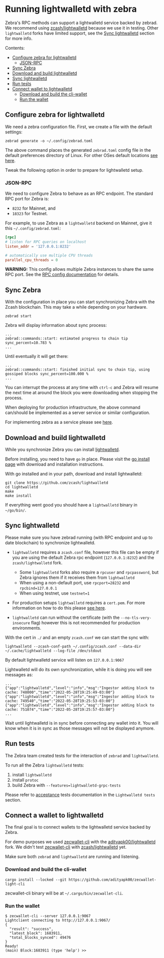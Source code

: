 # Running lightwalletd with zebra

Zebra's RPC methods can support a lightwalletd service backed by zebrad. We
recommend using
[zcash/lightwalletd](https://github.com/zcash/lightwalletd) because we
use it in testing. Other `lightwalletd` forks have limited support, see the
[Sync lightwalletd](#sync-lightwalletd) section for more info.

Contents:

- [Configure zebra for lightwalletd](#configure-zebra-for-lightwalletd)
  - [JSON-RPC](#json-rpc)
- [Sync Zebra](#sync-zebra)
- [Download and build lightwalletd](#download-and-build-lightwalletd)
- [Sync lightwalletd](#sync-lightwalletd)
- [Run tests](#run-tests)
- [Connect wallet to lightwalletd](#connect-wallet-to-lightwalletd)
  - [Download and build the cli-wallet](#download-and-build-the-cli-wallet)
  - [Run the wallet](#run-the-wallet)

## Configure zebra for lightwalletd

[#configure-zebra-for-lightwalletd]: #configure-zebra-for-lightwalletd

We need a zebra configuration file. First, we create a file with the default settings:

```console
zebrad generate -o ~/.config/zebrad.toml
```

The above command places the generated `zebrad.toml` config file in the default preferences directory of Linux. For other OSes default locations [see here](https://docs.rs/dirs/latest/dirs/fn.preference_dir.html).

Tweak the following option in order to prepare for lightwalletd setup.

### JSON-RPC

[#rpc-section]: #json-rpc

We need to configure Zebra to behave as an RPC endpoint. The standard RPC port
for Zebra is:

- `8232` for Mainnet, and
- `18323` for Testnet.

For example, to use Zebra as a `lightwalletd` backend on Mainnet, give it this
`~/.config/zebrad.toml`:

```toml
[rpc]
# listen for RPC queries on localhost
listen_addr = '127.0.0.1:8232'

# automatically use multiple CPU threads
parallel_cpu_threads = 0
```

**WARNING:** This config allows multiple Zebra instances to share the same RPC port.
See the [RPC config documentation](https://doc.zebra.zfnd.org/zebra_rpc/config/struct.Config.html) for details.

## Sync Zebra

[#sync-zebra]: #sync-zebra

With the configuration in place you can start synchronizing Zebra with the Zcash blockchain. This may take a while depending on your hardware.

```console
zebrad start
```

Zebra will display information about sync process:

```console
...
zebrad::commands::start: estimated progress to chain tip sync_percent=10.783 % 
...
```

Until eventually it will get there:

```console
...
zebrad::commands::start: finished initial sync to chain tip, using gossiped blocks sync_percent=100.000 % 
...
```

You can interrupt the process at any time with `ctrl-c` and Zebra will resume the next time at around the block you were downloading when stopping the process.

When deploying for production infrastructure, the above command can/should be implemented as a server service or similar configuration. 

For implementing zebra as a service please see [here](https://github.com/ZcashFoundation/zebra/blob/main/zebrad/systemd/zebrad.service).

## Download and build lightwalletd
[#download-and-build-lightwalletd]: #download-and-build-lightwalletd

While you synchronize Zebra you can install [lightwalletd](https://github.com/zcash/lightwalletd).

Before installing, you need to have `go` in place. Please visit the [go install page](https://go.dev/doc/install) with download and installation instructions.

With go installed and in your path, download and install lightwalletd:

```console
git clone https://github.com/zcash/lightwalletd
cd lightwalletd
make
make install
```

If everything went good you should have a `lightwalletd` binary in `~/go/bin/`.

## Sync lightwalletd
[#sync-lightwalletd]: (#sync-lightwalletd)

Please make sure you have zebrad running (with RPC endpoint and up to date blockchain) to synchronize lightwalletd.

- `lightwalletd` requires a `zcash.conf` file, however this file can be empty if you are using the default Zebra rpc endpoint (`127.0.0.1:8232`) and the `zcash/lightwalletd` fork.
    - Some `lightwalletd` forks also require a `rpcuser` and `rpcpassword`, but Zebra ignores them if it receives them from `lightwalletd`
    - When using a non-default port, use `rpcport=28232` and `rpcbind=127.0.0.1`
    - When using testnet, use `testnet=1`

- For production setups `lightwalletd` requires a `cert.pem`. For more information on how to do this please [see here](https://github.com/zcash/lightwalletd#production-usage).

- `lightwalletd` can run without the certificate (with the `--no-tls-very-insecure` flag) however this is not recommended for production environments.

With the cert in `./` and an empty `zcash.conf` we can start the sync with:

```console
lightwalletd --zcash-conf-path ~/.config/zcash.conf --data-dir ~/.cache/lightwalletd --log-file /dev/stdout
```

By default lightwalletd service will listen on `127.0.0.1:9067`

Lightwalletd will do its own synchronization, while it is doing you will see messages as:

```console
...
{"app":"lightwalletd","level":"info","msg":"Ingestor adding block to cache: 748000","time":"2022-05-28T19:25:49-03:00"}
{"app":"lightwalletd","level":"info","msg":"Ingestor adding block to cache: 749540","time":"2022-05-28T19:25:53-03:00"}
{"app":"lightwalletd","level":"info","msg":"Ingestor adding block to cache: 751074","time":"2022-05-28T19:25:57-03:00"}
...
```

Wait until lightwalletd is in sync before connecting any wallet into it. You will know when it is in sync as those messages will not be displayed anymore.

## Run tests
[#run-tests]: (#run-tests)

The Zebra team created tests for the interaction of `zebrad` and `lightwalletd`. 

To run all the Zebra `lightwalletd` tests:
1. install `lightwalletd`
2. install `protoc`
3. build Zebra with `--features=lightwalletd-grpc-tests`

Please refer to [acceptance](https://github.com/ZcashFoundation/zebra/blob/main/zebrad/tests/acceptance.rs) tests documentation in the `Lightwalletd tests` section.

## Connect a wallet to lightwalletd
[#connect-wallet-to-lightwalletd]: (#connect-wallet-to-lightwalletd)

The final goal is to connect wallets to the lightwalletd service backed by Zebra. 

For demo purposes we used [zecwallet-cli](https://github.com/adityapk00/zecwallet-light-cli) with the [adityapk00/lightwalletd](https://github.com/adityapk00/lightwalletd) fork.
We didn't test [zecwallet-cli](https://github.com/adityapk00/zecwallet-light-cli) with [zcash/lightwalletd](https://github.com/zcash/lightwalletd) yet.

Make sure both `zebrad` and `lightwalletd` are running and listening.

### Download and build the cli-wallet
[#download-and-build-the-cli-wallet]: (#download-and-build-the-cli-wallet)

```console
cargo install --locked --git https://github.com/adityapk00/zecwallet-light-cli
```

zecwallet-cli binary will be at `~/.cargo/bin/zecwallet-cli`.

### Run the wallet
[#run-the-wallet]: (#run-the-wallet)

```console
$ zecwallet-cli --server 127.0.0.1:9067
Lightclient connecting to http://127.0.0.1:9067/
{
  "result": "success",
  "latest_block": 1683911,
  "total_blocks_synced": 49476
}
Ready!
(main) Block:1683911 (type 'help') >> 
```
